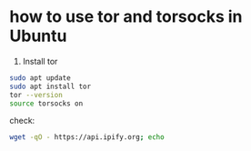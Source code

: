 # how to use tor and torsocks in Ubuntu
1. Install tor
```bash
sudo apt update
sudo apt install tor
tor --version
source torsocks on

```

check:
```bash
wget -qO - https://api.ipify.org; echo
```
